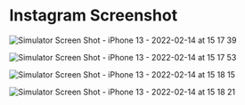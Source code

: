 # Instagram Screenshot

![Simulator Screen Shot - iPhone 13 - 2022-02-14 at 15 17 39](https://user-images.githubusercontent.com/90309641/153842496-1e01d6ee-5c8e-49db-bb86-d43b81f2c3f5.png)

![Simulator Screen Shot - iPhone 13 - 2022-02-14 at 15 17 53](https://user-images.githubusercontent.com/90309641/153842732-6ae2f63c-5681-4d19-97f4-3aea8f9dd60a.png)


![Simulator Screen Shot - iPhone 13 - 2022-02-14 at 15 18 15](https://user-images.githubusercontent.com/90309641/153842742-a8b19209-6148-4672-aee1-c99961bcae88.png)


![Simulator Screen Shot - iPhone 13 - 2022-02-14 at 15 18 21](https://user-images.githubusercontent.com/90309641/153842755-568ffa21-4abd-4a61-b54a-122766964952.png)
